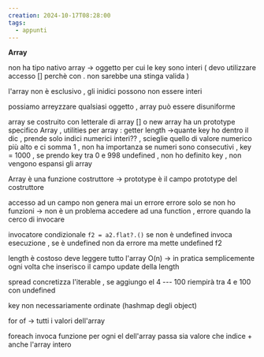 ```yaml
---
creation: 2024-10-17T08:28:00
tags:
  - appunti
---
```

**Array**

non ha tipo nativo array -> oggetto per cui le key sono interi ( devo utilizzare accesso [] perchè con . non sarebbe una stinga valida )

l'array non è esclusivo , gli inidici possono non essere interi 

possiamo arreyzzare qualsiasi oggetto , array può essere disuniforme

array se costruito con letterale di array [] o new array ha un prototype specifico Array , utilities per array : 
getter length ->quante key ho dentro il dic , prende solo indici numerici interi?? , scieglie quello di valore numerico più alto e ci somma 1 , non ha importanza se numeri sono consecutivi , key = 1000 , se prendo key tra 0 e 998 undefined , non ho definito key , non vengono espansi gli array 

Array è una funzione costruttore -> prototype è il campo prototype del costruttore 

accesso ad un campo non genera mai un errore 
errore solo se non ho funzioni -> non è un problema accedere ad una function , errore quando la cerco di invocare

invocatore condizionale `f2 = a2.flat?.()` se non è undefined invoca esecuzione , se è undefined non da errore ma mette undefined f2

length è costoso deve leggere tutto l'array O(n) -> in pratica semplicemente ogni volta che inserisco il campo update della length

spread concretizza l'iterable , se aggiungo el 4 --- 100 riempirà tra 4 e 100 con undefined

key non necessariamente ordinate (hashmap degli object)

for of -> tutti i valori dell'array

foreach invoca funzione per ogni el dell'array passa sia valore che indice + anche l'array intero 